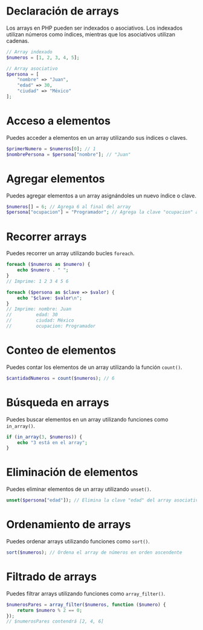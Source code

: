 # Declaración de arrays
   Los arrays en PHP pueden ser indexados o asociativos. Los indexados utilizan números como índices, mientras que los asociativos utilizan cadenas.

   ```php
   // Array indexado
   $numeros = [1, 2, 3, 4, 5];

   // Array asociativo
   $persona = [
       "nombre" => "Juan",
       "edad" => 30,
       "ciudad" => "México"
   ];
   ```

# Acceso a elementos
   Puedes acceder a elementos en un array utilizando sus índices o claves.

   ```php
   $primerNumero = $numeros[0]; // 1
   $nombrePersona = $persona["nombre"]; // "Juan"
   ```

# Agregar elementos
   Puedes agregar elementos a un array asignándoles un nuevo índice o clave.

   ```php
   $numeros[] = 6; // Agrega 6 al final del array
   $persona["ocupacion"] = "Programador"; // Agrega la clave "ocupacion" al array asociativo
   ```

# Recorrer arrays
   Puedes recorrer un array utilizando bucles `foreach`.

   ```php
   foreach ($numeros as $numero) {
       echo $numero . " ";
   }
   // Imprime: 1 2 3 4 5 6

   foreach ($persona as $clave => $valor) {
       echo "$clave: $valor\n";
   }
   // Imprime: nombre: Juan
   //         edad: 30
   //         ciudad: México
   //         ocupacion: Programador
   ```

# Conteo de elementos
   Puedes contar los elementos de un array utilizando la función `count()`.

   ```php
   $cantidadNumeros = count($numeros); // 6
   ```

# Búsqueda en arrays
   Puedes buscar elementos en un array utilizando funciones como `in_array()`.

   ```php
   if (in_array(3, $numeros)) {
       echo "3 está en el array";
   }
   ```

# Eliminación de elementos
   Puedes eliminar elementos de un array utilizando `unset()`.

   ```php
   unset($persona["edad"]); // Elimina la clave "edad" del array asociativo
   ```

# Ordenamiento de arrays
   Puedes ordenar arrays utilizando funciones como `sort()`.

   ```php
   sort($numeros); // Ordena el array de números en orden ascendente
   ```

# Filtrado de arrays
   Puedes filtrar arrays utilizando funciones como `array_filter()`.

   ```php
   $numerosPares = array_filter($numeros, function ($numero) {
       return $numero % 2 == 0;
   });
   // $numerosPares contendrá [2, 4, 6]
   ```
